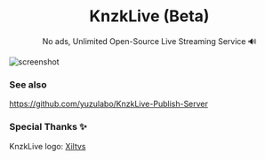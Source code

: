 <div align="center">
  <h1 align="center">
    KnzkLive (Beta)
  </h1>
  <p align="center">
    No ads, Unlimited Open-Source Live Streaming Service 🔊
  </p>
</div>

![screenshot](https://i.imgur.com/VWKNFBA.png)

### See also

https://github.com/yuzulabo/KnzkLive-Publish-Server

### Special Thanks ✨
KnzkLive logo: [Xiltvs](https://pawoo.net/@Xiltvs)
